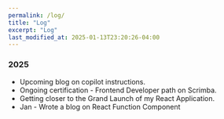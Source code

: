 ```yaml
---
permalink: /log/
title: "Log"
excerpt: "Log"
last_modified_at: 2025-01-13T23:20:26-04:00
---
```


### 2025

- Upcoming blog on copilot instructions.
- Ongoing certification - Frontend Developer path on Scrimba.
- Getting closer to the Grand Launch of my React Application.
- Jan - Wrote a blog on React Function Component
